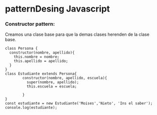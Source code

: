 # patternDesing Javascript
### Constructor pattern:
Creamos una clase base para que la demas clases herenden de la clase base. 
~~~
class Persona {
  constructor(nombre, apellido){
    this.nombre = nombre;
    this.apellido = apellido;
  }
}
class Estudiante extends Persona{
        constructor(nombre, apellido, escuela){
          super(nombre, apellido);
          this.escuela = escuela;

        }
}
const estudiante = new Estudiante('Moises','Nieto', 'Ins el saber');
console.log(estudiante);
~~~
